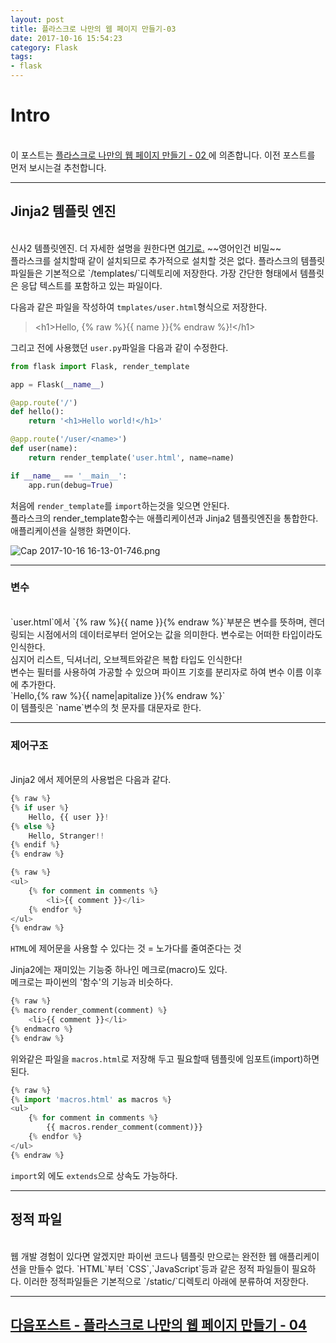 ```yaml
---
layout: post
title: 플라스크로 나만의 웹 페이지 만들기-03
date: 2017-10-16 15:54:23
category: Flask
tags:
- flask
---
```


# Intro
<br>
이 포스트는 <a href="https://cozy-ho.github.io/flask/2017/10/13/flask-day02.html" target="_blank"> 플라스크로 나만의 웹 페이지 만들기 - 02 </a>에 의존합니다. 이전 포스트를 먼저 보시는걸 추천합니다.

---

## Jinja2 템플릿 엔진
<br>
신사2 템플릿엔진. 더 자세한 설명을 원한다면 <a href="https://jinja.pocoo.org/docs/2.9/" target="_blank">여기로.</a> ~~영어인건 비밀~~<br>
플라스크를 설치할때 같이 설치되므로 추가적으로 설치할 것은 없다. 플라스크의 템플릿 파일들은 기본적으로 `/templates/`디렉토리에 저장한다. 가장 간단한 형태에서 템플릿은 응답 텍스트를 포함하고 있는 파일이다.

다음과 같은 파일을 작성하여 `tmplates/user.html`형식으로 저장한다.

> \<h1>Hello, {% raw %}{{ name }}{% endraw %}!\</h1>

그리고 전에 사용했던 `user.py`파일을 다음과 같이 수정한다.

```python
from flask import Flask, render_template

app = Flask(__name__)

@app.route('/')
def hello():
	return '<h1>Hello world!</h1>'

@app.route('/user/<name>')
def user(name):
	return render_template('user.html', name=name)

if __name__ == '__main__':
	app.run(debug=True)
```

처음에 `render_template`를 `import`하는것을 잊으면 안된다.<br>
플라스크의 render_template함수는 애플리케이션과 Jinja2 템플릿엔진을 통합한다.<br>
애플리케이션을 실행한 화면이다.
<br>

![Cap 2017-10-16 16-13-01-746.png](https://github.com/yuta-97/cozy-ho.github.io/blob/master/images/Cap%202017-10-16%2016-13-01-746.png?raw=true)

---

### 변수
<br>
`user.html`에서 `{% raw %}{{ name }}{% endraw %}`부분은 변수를 뜻하며, 렌더링되는 시점에서의 데이터로부터 얻어오는 값을 의미한다.
변수로는 어떠한 타입이라도 인식한다.<br>심지어 리스트, 딕셔너리, 오브젝트와같은 복합 타입도 인식한다!<br>
변수는 필터를 사용하여 가공할 수 있으며 파이프 기호를 분리자로 하여 변수 이름 이후에 추가한다.<br>
`Hello,{% raw %}{{ name|apitalize }}{% endraw %}`<br>
이 템플릿은 `name`변수의 첫 문자를 대문자로 한다.

---

### 제어구조
<br>
Jinja2 에서 제어문의 사용법은 다음과 같다.

```python
{% raw %}
{% if user %}
	Hello, {{ user }}!
{% else %}
	Hello, Stranger!!
{% endif %}
{% endraw %}
```

```python
{% raw %}
<ul>
	{% for comment in comments %}
		<li>{{ comment }}</li>
	{% endfor %}
</ul>
{% endraw %}
```

`HTML`에 제어문을 사용할 수 있다는 것 = 노가다를 줄여준다는 것

Jinja2에는 재미있는 기능중 하나인 메크로(macro)도 있다.<br>
메크로는 파이썬의 '함수'의 기능과 비슷하다.

```python
{% raw %}
{% macro render_comment(comment) %}
	<li>{{ comment }}</li>
{% endmacro %}
{% endraw %}
```

위와같은 파일을 `macros.html`로 저장해 두고 필요할때 템플릿에 임포트(import)하면 된다.

```python
{% raw %}
{% import 'macros.html' as macros %}
<ul>
	{% for comment in comments %}
		{{ macros.render_comment(comment)}}
	{% endfor %}
</ul>
{% endraw %}
```
`import`외 에도 `extends`으로 상속도 가능하다.

---

## 정적 파일
<br>
 웹 개발 경험이 있다면 알겠지만 파이썬 코드나 템플릿 만으로는 완전한 웹 애플리케이션을 만들수 없다.
 `HTML`부터 `CSS`,`JavaScript`등과 같은 정적 파일들이 필요하다.
이러한 정적파일들은 기본적으로 `/static/`디렉토리 아래에 분류하여 저장한다.

---

<h2><a href="https://cozy-ho.github.io/flask/2017/10/19/flask-day04.html" target="_blank">다음포스트 - 플라스크로 나만의 웹 페이지 만들기 - 04</a></h2>
